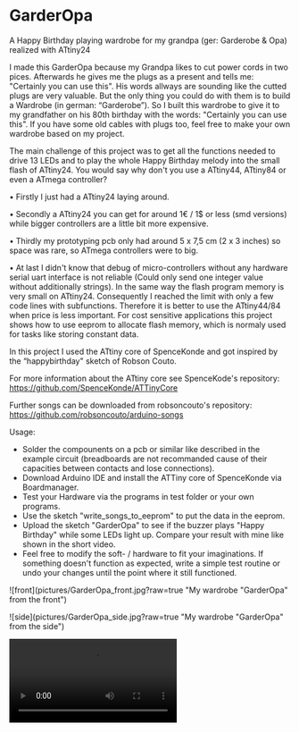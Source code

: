 # GarderOpa
A Happy Birthday playing wardrobe for my grandpa (ger: Garderobe &amp; Opa) realized with ATtiny24

I made this GarderOpa because my Grandpa likes to cut power cords in two pices. Afterwards he gives me the plugs as a present and tells me: "Certainly you can use this". His words allways are sounding like the cutted plugs are very valuable. But the only thing you could do with them is to build a Wardrobe (in german: “Garderobe”).
So I built this wardrobe to give it to my grandfather on his 80th birthday with the words: "Certainly you can use this".
If you have some old cables with plugs too, feel free to make your own wardrobe based on my project.

The main challenge of this project was to get all the functions needed to drive 13 LEDs and to play the whole Happy Birthday melody into the small flash of ATtiny24.
You would say why don't you use a ATtiny44, ATtiny84 or even a ATmega controller?

  • Firstly I just had a ATtiny24 laying around.
  
  • Secondly a ATtiny24 you can get for around 1€ / 1$ or less (smd versions) while bigger controllers are a little bit more expensive.
  
  • Thirdly my prototyping pcb only had around 5 x 7,5 cm (2 x 3 inches) so space was rare, so ATmega controllers were to big.
  
  • At last I didn't know that debug of micro-controllers without any hardware serial uart interface is not reliable (Could only send one integer value without additionally strings). In the same way the flash program memory is very small on ATtiny24. Consequently I reached the limit with only a few code lines with subfunctions. Therefore it is better to use the ATtiny44/84 when price is less important. For cost sensitive applications this project shows how to use eeprom to allocate flash memory, which is normaly used for tasks like storing constant data.

In this project I used the ATtiny core of SpenceKonde and got inspired by the “happybirthday" sketch of Robson Couto.

For more information about the ATtiny core see SpenceKode's repository:  
https://github.com/SpenceKonde/ATTinyCore

Further songs can be downloaded from robsoncouto's repository:  
https://github.com/robsoncouto/arduino-songs


Usage:

  * Solder the compounents on a pcb or similar like described in the example circuit (breadboards are not recommanded cause of their capacities between contacts and lose connections).
  * Download Arduino IDE and install the ATTiny core of SpenceKonde via Boardmanager.
  * Test your Hardware via the programs in test folder or your own programs.
  * Use the sketch "write_songs_to_eeprom" to put the data in the eeprom.
  * Upload the sketch "GarderOpa" to see if the buzzer plays "Happy Birthday" while some LEDs light up. Compare your result with mine like shown in the short video.
  * Feel free to modify the soft- / hardware to fit your imaginations. If something doesn't function as expected, write a simple test routine or undo your changes until the point where it still functioned.

![front](pictures/GarderOpa_front.jpg?raw=true "My wardrobe "GarderOpa" from the front")

![side](pictures/GarderOpa_side.jpg?raw=true "My wardrobe "GarderOpa" from the side")

![Video to show how my wardrobe "GarderOpa" functions](pictures/GarderOpa_video.mp4)
